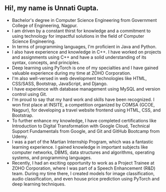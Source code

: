 ## Hi!, my name is Unnati Gupta.

- Bachelor's degree in Computer Science Engineering from Government College of Engineering, Nagpur. 
- I am driven by a constant thirst for knowledge and a commitment to using technology for impactful solutions in the field of Computer Science Engineering.
- In terms of programming languages, I'm proficient in Java and Python. 
- I also have experience and knowledge in C++. I have worked on projects and assignments using C++ and have a solid understanding of its syntax, concepts, and principles. 
- Deep learning using PyTorch is one of my specialties and I have gained valuable experience during my time at ZOHO Corporation. 
- I'm also well-versed in web development technologies like HTML, CSS/SASS, Bootstrap, JavaScript, and Django. 
- I have experience with database management using MySQL and version control using Git.
- I'm proud to say that my hard work and skills have been recognized. I won first place at INSITE, a competition organized by COMSA (GCOE, Nagpur), for developing a travel website frontend using HTML, CSS, and Bootstrap.
- To further enhance my knowledge, I have completed certifications like Introduction to Digital Transformation with Google Cloud, Technical Support Fundamentals from Google, and Git and GitHub Bootcamp from Udemy.
- I was a part of the Martian Internship Program, which was a fantastic learning experience. I gained knowledge in important subjects like computer networks, DBMS, data structures and algorithms, operating systems, and programming languages.
- Recently, I had an exciting opportunity to work as a Project Trainee at ZOHO Corporation, where I was part of a Speech Enhancement (R&D) team. During my time there, I created models for image classification, audio classification, and even house price prediction using PyTorch and deep learning techniques.

